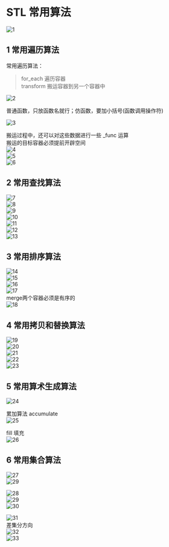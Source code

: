 # STL 常用算法

![1](images/2022-06-02-09-19-28.png)  

## 1 常用遍历算法

常用遍历算法：  
> for_each 遍历容器  
> transform 搬运容器到另一个容器中  

![2](images/2022-06-02-09-21-04.png)  

普通函数，只放函数名就行；仿函数，要加小括号(函数调用操作符)  

![3](images/2022-06-02-09-21-37.png)  

搬运过程中，还可以对这些数据进行一些 _func 运算  
搬运的目标容器必须提前开辟空间  
![4](images/2022-06-02-09-23-17.png)  
![5](images/2022-06-02-09-25-12.png)  
![6](images/2022-06-02-09-25-29.png)  

## 2 常用查找算法

![7](images/2022-06-02-09-26-59.png)  
![8](images/2022-06-02-09-27-33.png)  
![9](images/2022-06-02-09-36-06.png)  
![10](images/2022-06-02-09-36-23.png)  
![11](images/2022-06-02-09-36-54.png)  
![12](images/2022-06-02-09-37-39.png)  
![13](images/2022-06-02-09-40-00.png)

## 3 常用排序算法

![14](images/2022-06-02-09-42-06.png)  
![15](images/2022-06-02-09-42-36.png)  
![16](images/2022-06-02-09-43-01.png)  
![17](images/2022-06-02-09-52-02.png)  
merge两个容器必须是有序的  
![18](images/2022-06-02-09-53-46.png)  

## 4 常用拷贝和替换算法

![19](images/2022-06-02-09-55-00.png)  
![20](images/2022-06-02-09-55-42.png)  
![21](images/2022-06-02-09-57-06.png)  
![22](images/2022-06-02-09-58-18.png)  
![23](images/2022-06-02-09-59-17.png)  

## 5 常用算术生成算法

![24](images/2022-06-02-10-00-36.png)  

累加算法 accumulate  
![25](images/2022-06-02-10-01-08.png)  

fill 填充  
![26](images/2022-06-02-10-02-56.png)  

## 6 常用集合算法

![27](images/2022-06-02-10-04-04.png)  
![29](images/2022-06-02-10-07-33.png)  

![28](images/2022-06-02-10-05-32.png)  
![29](images/2022-06-02-10-07-59.png)  
![30](images/2022-06-02-10-09-06.png)  

![31](images/2022-06-02-10-10-20.png)  
差集分方向  
![32](images/2022-06-02-10-10-59.png)  
![33](images/2022-06-02-10-11-44.png)  
